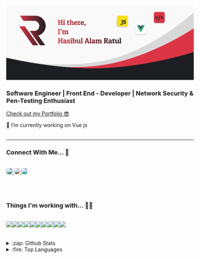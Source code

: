 <img src="https://raw.githubusercontent.com/ratul16/ratul16/master/img/banner.png">

### Software Engineer | Front End - Developer | Network Security & Pen-Testing Enthusiast

[Check out my Portfolio 😎](https://ratul16.netlify.com/) 

🔭 I’m currently working on Vue js  
<br>
<hr>

<!-- ![Profile views](https://gpvc.arturio.dev/ratul16)   -->
### Connect With Me... 🤝
<br>
<a href="https://www.linkedin.com/in/ratul16/">
    <img width="32" style="background-color:#0077B5; border-radius:5px" src="https://simpleicons.org/icons/linkedin.svg"/>
</a>

<a href="https://www.linkedin.com/in/ratul16/">
    <img width="32" style="background-color:#DC3545; border-radius:10px" src="https://simpleicons.org/icons/instagram.svg"/>
</a>

<a href="https://www.linkedin.com/in/ratul16/">
    <img width="32" style="background-color:#1DA1F2; border-radius:5px" src="https://simpleicons.org/icons/twitter.svg"/>
</a>

<br><br>

### Things I'm working with... 👨‍💻
<br>
<div style="display:flex;">
   <img src="https://img.shields.io/badge/vuejs%20-%2335495e.svg?&style=for-the-badge&logo=vue.js&logoColor=%234FC08D"/>

   <img src="https://img.shields.io/badge/javascript%20-%23323330.svg?&style=for-the-badge&logo=javascript&logoColor=%23F7DF1E"/>

   <img src="https://img.shields.io/badge/SASS%20-hotpink.svg?&style=for-the-badge&logo=SASS&logoColor=white"/>

   <img src="https://img.shields.io/badge/html5%20-%23E34F26.svg?&style=for-the-badge&logo=html5&logoColor=white"/>

   <img src="https://img.shields.io/badge/css3%20-%231572B6.svg?&style=for-the-badge&logo=css3&logoColor=white"/>

   <img src="https://img.shields.io/badge/bootstrap%20-%23563D7C.svg?&style=for-the-badge&logo=bootstrap&logoColor=white"/>

   <img src="https://img.shields.io/badge/jquery%20-%230769AD.svg?&style=for-the-badge&logo=jquery&logoColor=white"/>

   <img src="https://img.shields.io/badge/mysql-%2300f.svg?&style=for-the-badge&logo=mysql&logoColor=white"/>

   <img src="https://img.shields.io/badge/git%20-%23F05033.svg?&style=for-the-badge&logo=git&logoColor=white"/>

   <img src="https://img.shields.io/badge/github%20-%23121011.svg?&style=for-the-badge&logo=github&logoColor=white"/>
</div>
<br />
<br />

<details>
  <summary>:zap: Github Stats</summary>
  <br>
  <img align="center" alt="ratul16's Github Stats" src="https://github-readme-stats.ratul16.vercel.app/api?username=ratul16&show_icons=true&hide_border=true&theme=dracula&hide=prs" />

</details>

<details>
  <summary>:fire: Top Languages</summary>
  <br>
  <img align="center" alt="ratul16's Github lang used" src="https://github-readme-stats.ratul16.vercel.app/api/top-langs/?username=ratul16&layout=compact" />
</details>

